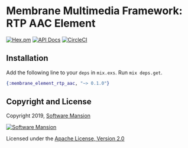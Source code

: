 # Membrane Multimedia Framework: RTP AAC Element

[![Hex.pm](https://img.shields.io/hexpm/v/membrane_element_.svg)](https://hex.pm/packages/membrane_element_)
[![API Docs](https://img.shields.io/badge/api-docs-yellow.svg?style=flat)](https://hexdocs.pm/membrane_element_/)
[![CircleCI](https://circleci.com/gh/membraneframework/membrane-element-.svg?style=svg)](https://circleci.com/gh/membraneframework/membrane-element-)

## Installation

Add the following line to your `deps` in `mix.exs`. Run `mix deps.get`.

```elixir
{:membrane_element_rtp_aac, "~> 0.1.0"}
```

## Copyright and License

Copyright 2019, [Software Mansion](https://swmansion.com/?utm_source=git&utm_medium=readme&utm_campaign=membrane-element-rtp-aac)

[![Software Mansion](https://membraneframework.github.io/static/logo/swm_logo_readme.png)](https://swmansion.com/?utm_source=git&utm_medium=readme&utm_campaign=membrane-element-rtp-aac)

Licensed under the [Apache License, Version 2.0](LICENSE)
